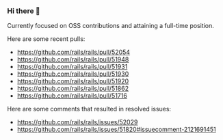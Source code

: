 ### Hi there 👋

Currently focused on OSS contributions and attaining a full-time position.

Here are some recent pulls:

- https://github.com/rails/rails/pull/52054
- https://github.com/rails/rails/pull/51948
- https://github.com/rails/rails/pull/51931
- https://github.com/rails/rails/pull/51930
- https://github.com/rails/rails/pull/51920
- https://github.com/rails/rails/pull/51862
- https://github.com/rails/rails/pull/51716

Here are some comments that resulted in resolved issues:

- https://github.com/rails/rails/issues/52029
- https://github.com/rails/rails/issues/51820#issuecomment-2121691451

<!--
**justinko/justinko** is a ✨ _special_ ✨ repository because its `README.md` (this file) appears on your GitHub profile.

Here are some ideas to get you started:

- 🔭 I’m currently working on ...
- 🌱 I’m currently learning ...
- 👯 I’m looking to collaborate on ...
- 🤔 I’m looking for help with ...
- 💬 Ask me about ...
- 📫 How to reach me: ...
- 😄 Pronouns: ...
- ⚡ Fun fact: ...
-->
